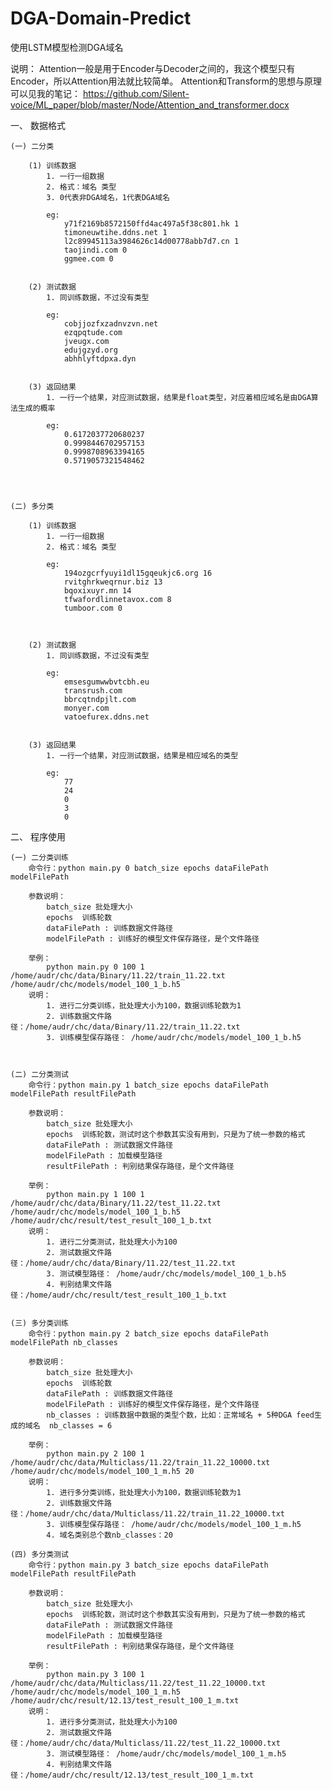 # DGA-Domain-Predict
使用LSTM模型检测DGA域名


说明：
Attention一般是用于Encoder与Decoder之间的，我这个模型只有Encoder，所以Attention用法就比较简单。
Attention和Transform的思想与原理可以见我的笔记：
https://github.com/Silent-voice/ML_paper/blob/master/Node/Attention_and_transformer.docx




一、 数据格式

    (一) 二分类

        (1) 训练数据
            1. 一行一组数据
            2. 格式：域名 类型
            3. 0代表非DGA域名，1代表DGA域名

            eg:
                y71f2169b8572150ffd4ac497a5f38c801.hk 1
                timoneuwtihe.ddns.net 1
                l2c89945113a3984626c14d00778abb7d7.cn 1
                taojindi.com 0
                ggmee.com 0


        (2) 测试数据
            1. 同训练数据，不过没有类型

            eg:
                cobjjozfxzadnvzvn.net
                ezqpqtude.com
                jveugx.com
                edujgzyd.org
                abhhlyftdpxa.dyn


        (3) 返回结果
            1. 一行一个结果，对应测试数据，结果是float类型，对应着相应域名是由DGA算法生成的概率

            eg:
                0.6172037720680237
                0.9998446702957153
                0.9998708963394165
                0.5719057321548462




    (二) 多分类

        (1) 训练数据
            1. 一行一组数据
            2. 格式：域名 类型

            eg:
                194ozgcrfyuyi1dl15gqeukjc6.org 16
                rvitghrkweqrnur.biz 13
                bqoxixuyr.mn 14
                tfwafordlinnetavox.com 8
                tumboor.com 0



        (2) 测试数据
            1. 同训练数据，不过没有类型

            eg:
                emsesgumwwbvtcbh.eu
                transrush.com
                bbrcqtndpjlt.com
                monyer.com
                vatoefurex.ddns.net


        (3) 返回结果
            1. 一行一个结果，对应测试数据，结果是相应域名的类型

            eg:
                77
                24
                0
                3
                0


二、 程序使用

    (一) 二分类训练
        命令行：python main.py 0 batch_size epochs dataFilePath modelFilePath

        参数说明：
            batch_size 批处理大小
            epochs  训练轮数
            dataFilePath : 训练数据文件路径
            modelFilePath : 训练好的模型文件保存路径，是个文件路径

        举例：
            python main.py 0 100 1 /home/audr/chc/data/Binary/11.22/train_11.22.txt /home/audr/chc/models/model_100_1_b.h5
        说明：
            1. 进行二分类训练，批处理大小为100，数据训练轮数为1
            2. 训练数据文件路径：/home/audr/chc/data/Binary/11.22/train_11.22.txt
            3. 训练模型保存路径： /home/audr/chc/models/model_100_1_b.h5



    (二) 二分类测试
        命令行：python main.py 1 batch_size epochs dataFilePath modelFilePath resultFilePath

        参数说明：
            batch_size 批处理大小
            epochs  训练轮数，测试时这个参数其实没有用到，只是为了统一参数的格式
            dataFilePath : 测试数据文件路径
            modelFilePath : 加载模型路径
            resultFilePath : 判别结果保存路径，是个文件路径

        举例：
            python main.py 1 100 1 /home/audr/chc/data/Binary/11.22/test_11.22.txt /home/audr/chc/models/model_100_1_b.h5 /home/audr/chc/result/test_result_100_1_b.txt
        说明：
            1. 进行二分类测试，批处理大小为100
            2. 测试数据文件路径：/home/audr/chc/data/Binary/11.22/test_11.22.txt
            3. 测试模型路径： /home/audr/chc/models/model_100_1_b.h5
            4. 判别结果文件路径：/home/audr/chc/result/test_result_100_1_b.txt


    (三) 多分类训练
        命令行：python main.py 2 batch_size epochs dataFilePath modelFilePath nb_classes

        参数说明：
            batch_size 批处理大小
            epochs  训练轮数
            dataFilePath : 训练数据文件路径
            modelFilePath : 训练好的模型文件保存路径，是个文件路径
            nb_classes : 训练数据中数据的类型个数，比如：正常域名 + 5种DGA feed生成的域名  nb_classes = 6

        举例：
            python main.py 2 100 1 /home/audr/chc/data/Multiclass/11.22/train_11.22_10000.txt /home/audr/chc/models/model_100_1_m.h5 20
        说明：
            1. 进行多分类训练，批处理大小为100，数据训练轮数为1
            2. 训练数据文件路径：/home/audr/chc/data/Multiclass/11.22/train_11.22_10000.txt
            3. 训练模型保存路径： /home/audr/chc/models/model_100_1_m.h5
            4. 域名类别总个数nb_classes：20

    (四) 多分类测试
        命令行：python main.py 3 batch_size epochs dataFilePath modelFilePath resultFilePath

        参数说明：
            batch_size 批处理大小
            epochs  训练轮数，测试时这个参数其实没有用到，只是为了统一参数的格式
            dataFilePath : 测试数据文件路径
            modelFilePath : 加载模型路径
            resultFilePath : 判别结果保存路径，是个文件路径

        举例：
            python main.py 3 100 1 /home/audr/chc/data/Multiclass/11.22/test_11.22_10000.txt /home/audr/chc/models/model_100_1_m.h5 /home/audr/chc/result/12.13/test_result_100_1_m.txt
        说明：
            1. 进行多分类测试，批处理大小为100
            2. 测试数据文件路径：/home/audr/chc/data/Multiclass/11.22/test_11.22_10000.txt
            3. 测试模型路径： /home/audr/chc/models/model_100_1_m.h5
            4. 判别结果文件路径：/home/audr/chc/result/12.13/test_result_100_1_m.txt


